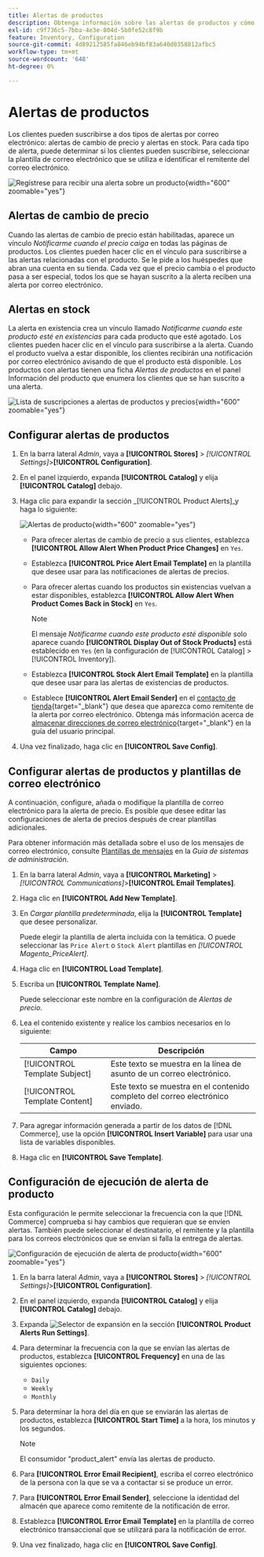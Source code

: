 ```yaml
---
title: Alertas de productos
description: Obtenga información sobre las alertas de productos y cómo utilizarlas para notificar a los clientes sobre el estado de las existencias y los cambios de precio de los productos.
exl-id: c9f736c5-7bba-4e3e-804d-5b0fe52c8f9b
feature: Inventory, Configuration
source-git-commit: 4d89212585fa846eb94bf83a640d0358812afbc5
workflow-type: tm+mt
source-wordcount: '648'
ht-degree: 0%

---
```


# Alertas de productos

Los clientes pueden suscribirse a dos tipos de alertas por correo electrónico: alertas de cambio de precio y alertas en stock. Para cada tipo de alerta, puede determinar si los clientes pueden suscribirse, seleccionar la plantilla de correo electrónico que se utiliza e identificar el remitente del correo electrónico.

![Regístrese para recibir una alerta sobre un producto](assets/product-alert-setting.png){width="600" zoomable="yes"}

## Alertas de cambio de precio

Cuando las alertas de cambio de precio están habilitadas, aparece un vínculo _Notificarme cuando el precio caiga_ en todas las páginas de productos. Los clientes pueden hacer clic en el vínculo para suscribirse a las alertas relacionadas con el producto. Se le pide a los huéspedes que abran una cuenta en su tienda. Cada vez que el precio cambia o el producto pasa a ser especial, todos los que se hayan suscrito a la alerta reciben una alerta por correo electrónico.

## Alertas en stock

La alerta en existencia crea un vínculo llamado _Notificarme cuando este producto esté en existencias_ para cada producto que esté agotado. Los clientes pueden hacer clic en el vínculo para suscribirse a la alerta. Cuando el producto vuelva a estar disponible, los clientes recibirán una notificación por correo electrónico avisando de que el producto está disponible. Los productos con alertas tienen una ficha _Alertas de productos_ en el panel Información del producto que enumera los clientes que se han suscrito a una alerta.

![Lista de suscripciones a alertas de productos y precios](assets/inventory-product-alerts.png){width="600" zoomable="yes"}

## Configurar alertas de productos

1. En la barra lateral _Admin_, vaya a **[!UICONTROL Stores]** > _[!UICONTROL Settings]_>**[!UICONTROL Configuration]**.

1. En el panel izquierdo, expanda **[!UICONTROL Catalog]** y elija **[!UICONTROL Catalog]** debajo.

1. Haga clic para expandir la sección _[!UICONTROL Product Alerts]_y haga lo siguiente:

   ![Alertas de producto](assets/config-catalog-product-alerts.png){width="600" zoomable="yes"}

   - Para ofrecer alertas de cambio de precio a sus clientes, establezca **[!UICONTROL Allow Alert When Product Price Changes]** en `Yes`.

   - Establezca **[!UICONTROL Price Alert Email Template]** en la plantilla que desee usar para las notificaciones de alertas de precios.

   - Para ofrecer alertas cuando los productos sin existencias vuelvan a estar disponibles, establezca **[!UICONTROL Allow Alert When Product Comes Back in Stock]** en `Yes`.

     >[!NOTE]
     >
     >El mensaje _Notificarme cuando este producto esté disponible_ solo aparece cuando **[!UICONTROL Display Out of Stock Products]** está establecido en `Yes` (en la configuración de [!UICONTROL Catalog] > [!UICONTROL Inventory]).

   - Establezca **[!UICONTROL Stock Alert Email Template]** en la plantilla que desee usar para las alertas de existencias de productos.

   - Establece **[!UICONTROL Alert Email Sender]** en el [contacto de tienda](../getting-started/store-details.md#store-email-addresses){target="_blank"} que desea que aparezca como remitente de la alerta por correo electrónico. Obtenga más información acerca de [almacenar direcciones de correo electrónico](../configuration-reference/general/store-email-addresses.md){target="_blank"} en la guía del usuario principal.

1. Una vez finalizado, haga clic en **[!UICONTROL Save Config]**.

## Configurar alertas de productos y plantillas de correo electrónico

A continuación, configure, añada o modifique la plantilla de correo electrónico para la alerta de precio. Es posible que desee editar las configuraciones de alerta de precios después de crear plantillas adicionales.

Para obtener información más detallada sobre el uso de los mensajes de correo electrónico, consulte [Plantillas de mensajes](../systems/email-template-custom.md#message-templates) en la _Guía de sistemas de administración_.

1. En la barra lateral _Admin_, vaya a **[!UICONTROL Marketing]** > _[!UICONTROL Communications]_>**[!UICONTROL Email Templates]**.

1. Haga clic en **[!UICONTROL Add New Template]**.

1. En _Cargar plantilla predeterminada_, elija la **[!UICONTROL Template]** que desee personalizar.

   Puede elegir la plantilla de alerta incluida con la temática. O puede seleccionar las `Price Alert` o `Stock Alert` plantillas en _[!UICONTROL Magento_PriceAlert]_.

1. Haga clic en **[!UICONTROL Load Template]**.

1. Escriba un **[!UICONTROL Template Name]**.

   Puede seleccionar este nombre en la configuración de _Alertas de precio_.

1. Lea el contenido existente y realice los cambios necesarios en lo siguiente:

   | Campo | Descripción |
   | ----- | ----- |
   | [!UICONTROL Template Subject] | Este texto se muestra en la línea de asunto de un correo electrónico. |
   | [!UICONTROL Template Content] | Este texto se muestra en el contenido completo del correo electrónico enviado. |

1. Para agregar información generada a partir de los datos de [!DNL Commerce], use la opción **[!UICONTROL Insert Variable]** para usar una lista de variables disponibles.

1. Haga clic en **[!UICONTROL Save Template]**.

## Configuración de ejecución de alerta de producto

Esta configuración le permite seleccionar la frecuencia con la que [!DNL Commerce] comprueba si hay cambios que requieran que se envíen alertas. También puede seleccionar el destinatario, el remitente y la plantilla para los correos electrónicos que se envían si falla la entrega de alertas.

![Configuración de ejecución de alerta de producto](assets/config-catalog-product-alerts-run-settings.png){width="600" zoomable="yes"}

1. En la barra lateral _Admin_, vaya a **[!UICONTROL Stores]** > _[!UICONTROL Settings]_>**[!UICONTROL Configuration]**.

1. En el panel izquierdo, expanda **[!UICONTROL Catalog]** y elija **[!UICONTROL Catalog]** debajo.

1. Expanda ![Selector de expansión](../assets/icon-display-expand.png) en la sección **[!UICONTROL Product Alerts Run Settings]**.

1. Para determinar la frecuencia con la que se envían las alertas de productos, establezca **[!UICONTROL Frequency]** en una de las siguientes opciones:

   - `Daily`
   - `Weekly`
   - `Monthly`

1. Para determinar la hora del día en que se enviarán las alertas de productos, establezca **[!UICONTROL Start Time]** a la hora, los minutos y los segundos.

   >[!NOTE]
   >
   >El consumidor &quot;product_alert&quot; envía las alertas de producto.

1. Para **[!UICONTROL Error Email Recipient]**, escriba el correo electrónico de la persona con la que se va a contactar si se produce un error.

1. Para **[!UICONTROL Error Email Sender]**, seleccione la identidad del almacén que aparece como remitente de la notificación de error.

1. Establezca **[!UICONTROL Error Email Template]** en la plantilla de correo electrónico transaccional que se utilizará para la notificación de error.

1. Una vez finalizado, haga clic en **[!UICONTROL Save Config]**.
